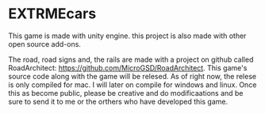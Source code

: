 # EXTRMEcars
This game is made with unity engine. this project is also made with other open source add-ons.

The road, road signs and, the rails are made with a project on github called RoadArchitect: https://github.com/MicroGSD/RoadArchitect. This game's source code along with the game will be relesed. As of right now, the relese is only compiled for mac. I will later on compile for windows and linux. Once this as become public, please be creative and do modificaations and be sure to send it to me or the orthers who have developed this game. 



